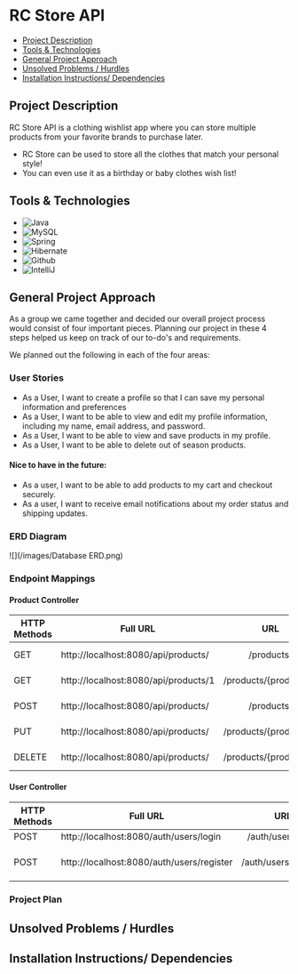 # RC Store API

* <a href="project-description"> Project Description</a>
* <a href="tools-technologies"> Tools & Technologies</a>
* <a href="general-approach"> General Project Approach</a>
* <a href="unsolved-problems"> Unsolved Problems / Hurdles</a>
* <a href="installation"> Installation Instructions/ Dependencies</a>

## Project Description
RC Store API is a clothing wishlist app where you can store multiple products from your favorite brands to purchase later.
* RC Store can be used to store all the clothes that match your personal style!
* You can even use it as a birthday or baby clothes wish list!

## Tools & Technologies
- ![Java](https://img.shields.io/badge/Java-ED8B00?style=for-the-badge&logo=openjdk&logoColor=white)
- ![MySQL](https://img.shields.io/badge/MySQL-005C84?style=for-the-badge&logo=mysql&logoColor=white)
- ![Spring](https://img.shields.io/badge/Spring-6DB33F?style=for-the-badge&logo=spring&logoColor=white)
- ![Hibernate](https://img.shields.io/badge/Hibernate-59666C?style=for-the-badge&logo=Hibernate&logoColor=white)
- ![Github](https://img.shields.io/badge/GitHub-100000?style=for-the-badge&logo=github&logoColor=white)
- ![IntelliJ](https://img.shields.io/badge/IntelliJ_IDEA-000000.svg?style=for-the-badge&logo=intellij-idea&logoColor=white)

## General Project Approach
As a group we came together and decided our overall project process would consist of four important pieces. Planning our project in these 4 steps helped us keep on track of our to-do's and requirements. 

We planned out the following in each of the four areas:

### User Stories
* As a User, I want to create a profile so that I can save my personal information and preferences
* As a User, I want to be able to view and edit my profile information, including my name, email address, and password.
* As a User, I want to be able to view and save products in my profile.
* As a User, I want to be able to delete out of season products.
#### Nice to have in the future:
* As a user, I want to be able to add products to my cart and checkout securely.
* As a user, I want to receive email notifications about my order status and shipping updates.

### ERD Diagram
![](/images/Database ERD.png)

### Endpoint Mappings

#### Product Controller
| HTTP Methods 	| Full URL                             	|           URL          	|     Functionally     	|
|--------------	|--------------------------------------	|:----------------------:	|:--------------------:	|
| GET          	| http://localhost:8080/api/products/  	| /products/             	| List of all products 	|
| GET          	| http://localhost:8080/api/products/1 	| /products/{productId}/ 	| One product by ID    	|
| POST         	| http://localhost:8080/api/products/  	| /products/             	| Create new product   	|
| PUT          	| http://localhost:8080/api/products/  	| /products/{productId}/ 	| Save products        	|
| DELETE       	| http://localhost:8080/api/products/  	| /products/{productId}/ 	| Remove products      	|

#### User Controller

| HTTP Methods 	| Full URL                                  	|          URL         	|        Functionally       	|
|--------------	|-------------------------------------------	|:--------------------:	|:-------------------------:	|
| POST         	| http://localhost:8080/auth/users/login    	| /auth/users/login    	| Logs user in              	|
| POST         	| http://localhost:8080/auth/users/register 	| /auth/users/register 	| Registers/ creates a user 	|

### Project Plan

## Unsolved Problems / Hurdles

## Installation Instructions/ Dependencies
